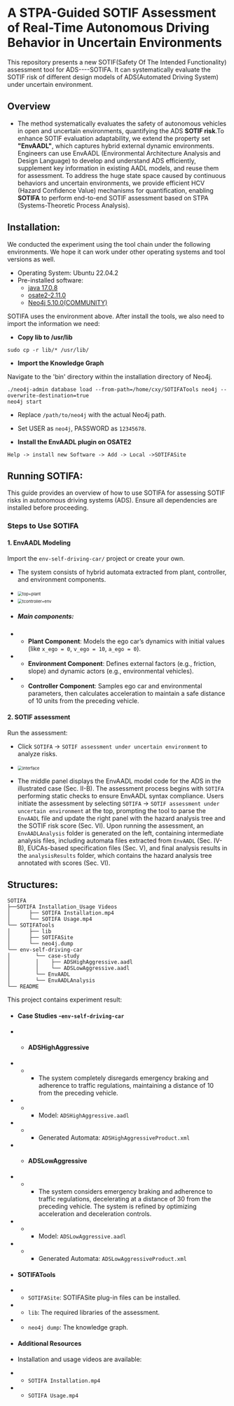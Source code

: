 # A STPA-Guided SOTIF Assessment of Real-Time Autonomous Driving Behavior in Uncertain Environments

This repository presents a new SOTIF(Safety Of The Intended Functionality) assessment tool for ADS----SOTIFA. It can systematically evaluate the SOTIF risk of different design models of ADS(Automated Driving System) under uncertain environment.

## Overview


- The method systematically evaluates the safety of autonomous vehicles in open and uncertain environments, quantifying the ADS **SOTIF risk**.To enhance SOTIF evaluation adaptability, we extend the property set **"EnvAADL"**, which captures hybrid external dynamic environments. Engineers can use EnvAADL (Environmental Architecture Analysis and Design Language) to develop and understand ADS efficiently, supplement key information in existing AADL models, and reuse them for assessment. To address the huge state space caused by continuous behaviors and uncertain environments, we provide efficient HCV (Hazard Confidence Value) mechanisms for quantification, enabling **SOTIFA** to perform end-to-end SOTIF assessment based on STPA (Systems-Theoretic Process Analysis).


## Installation:

We conducted the experiment using the tool chain under the following environments. We hope it can work under other operating systems and tool versions as well.

- Operating System: Ubuntu 22.04.2
- Pre-installed software:
  - [java 17.0.8](https://www.oracle.com/java/technologies/downloads/#java17)
  - [osate2-2.11.0](https://osate-build.sei.cmu.edu/download/osate/stable/2.11.0/products/)
  - [Neo4j 5.10.0(COMMUNITY)](https://neo4j.com/deployment-center/#releases)

SOTIFA uses the environment above. After install the tools, we also need to import the information we need:

- **Copy lib to /usr/lib**

```
sudo cp -r lib/* /usr/lib/
```

- **Import the Knowledge Graph**

Navigate to the 'bin' directory within the installation directory of Neo4j.
```
./neo4j-admin database load --from-path=/home/cxy/SOTIFATools neo4j --overwrite-destination=true
neo4j start
```
- Replace `/path/to/neo4j` with the actual Neo4j path.
- Set USER as `neo4j`, PASSWORD as `12345678`.

- **Install the EnvAADL plugin on OSATE2**

```
Help -> install new Software -> Add -> Local ->SOTIFASite
```
## Running SOTIFA:


This guide provides an overview of how to use SOTIFA for assessing SOTIF risks in autonomous driving systems (ADS). Ensure all dependencies are installed before proceeding.

### Steps to Use SOTIFA

#### 1. EnvAADL Modeling
Import the `env-self-driving-car/` project or create your own.

- The system consists of hybrid automata extracted from plant, controller, and environment components.

- <img src="README.source/top+plant.jpg" alt="top+plant" style="zoom:66%;" />
- <img src="README.source/tcontroller+env.jpg" alt="tcontroller+env" style="zoom:66%;" />

- ##### Main components:
- - **Plant Component**: Models the ego car’s dynamics with initial values (like `x_ego = 0`, `v_ego = 10`, `a_ego = 0`).
- - **Environment Component**: Defines external factors (e.g., friction, slope) and dynamic actors (e.g., environmental vehicles).
- - **Controller Component**: Samples ego car and environmental parameters, then calculates acceleration to maintain a safe distance of 10 units from the preceding vehicle.



#### 2. SOTIF assessment
 Run the assessment:
   - Click `SOTIFA` -> `SOTIF assessment under uncertain environment` to analyze risks.

- <img src="README.source/tool interface.jpg" alt="interface" style="zoom:66%;" />

- The middle panel displays the EnvAADL model code for the ADS in the illustrated case (Sec. II-B). The assessment process begins with `SOTIFA` performing static checks to ensure EnvAADL syntax compliance. Users initiate the assessment by selecting `SOTIFA` → `SOTIF assessment under uncertain environment` at the top, prompting the tool to parse the `EnvAADL` file and update the right panel with the hazard analysis tree and the SOTIF risk score (Sec. VI). Upon running the assessment, an `EnvAADLAnalysis` folder is generated on the left, containing intermediate analysis files, including automata files extracted from `EnvAADL` (Sec. IV-B), EUCAs-based specification files (Sec. V), and final analysis results in the `analysisResults` folder, which contains the hazard analysis tree annotated with scores (Sec. VI).


## Structures:

```
SOTIFA
├──SOTIFA Installation_Usage Videos
│      ├── SOTIFA Installation.mp4
│      └── SOTIFA Usage.mp4
└── SOTIFATools
│      ├── lib
│      ├── SOTIFASite
│      └── neo4j.dump
└── env-self-driving-car
│        └── case-study
│        │    ├── ADSHighAggressive.aadl
│        │    └── ADSLowAggressive.aadl
│        └── EnvAADL
│        └── EnvAADLAnalysis
└── README
```

This project contains experiment result:

- ####  Case Studies -`env-self-driving-car`

- - #### ADSHighAggressive
- - - The system completely disregards emergency braking and adherence to traffic regulations, maintaining a distance of 10 from the preceding vehicle.
- - - Model: `ADSHighAggressive.aadl`
- - - Generated Automata: `ADSHighAggressiveProduct.xml`

- - #### ADSLowAggressive
- - - The system considers emergency braking and adherence to traffic regulations, decelerating at a distance of 30 from the preceding vehicle. The system is refined by optimizing acceleration and deceleration controls.
- - - Model: `ADSLowAggressive.aadl`
- - - Generated Automata: `ADSLowAggressiveProduct.xml`


- ####  SOTIFATools
- - `SOTIFASite`: SOTIFASite plug-in files can be installed.
- - `lib`: The required libraries of the assessment.
- - `neo4j dump`: The knowledge graph.

-  #### Additional Resources
- Installation and usage videos are available:
- - `SOTIFA Installation.mp4`
- - `SOTIFA Usage.mp4`


